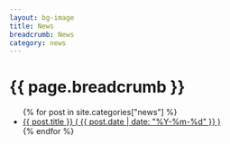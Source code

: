 ```yaml
---
layout: bg-image
title: News
breadcrumb: News
category: news
---
```

<div class="bg-light p-3 mb-2">
  <h1>
    {{ page.breadcrumb }}
  </h1>
</div>

<ul class="bg-transparent">
{% for post in site.categories["news"] %}
  <li class="list-group-item bg-white bg-opacity-75 mb-2 p-3">
    <a href="{{ post.url | relative_url }}">
      {{ post.title }} ( {{ post.date | date: "%Y-%m-%d" }} )
    </a>
  </li>
{% endfor %}
</ul>
